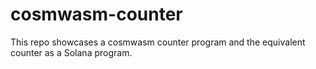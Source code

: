 # cosmwasm-counter

This repo showcases a cosmwasm counter program and the equivalent counter as a Solana program.
